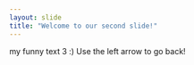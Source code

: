 ```yaml
---
layout: slide
title: "Welcome to our second slide!"
---
```

my funny text 3 :)
Use the left arrow to go back!

